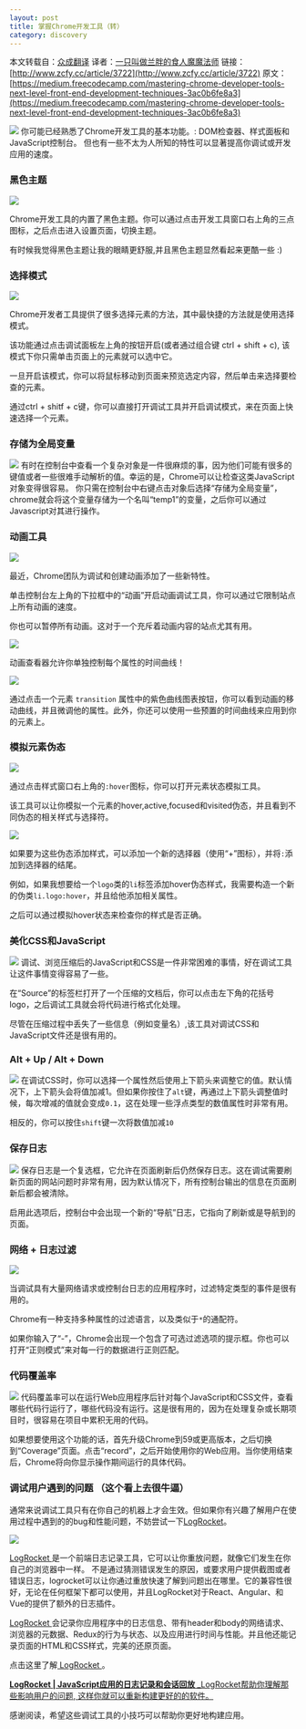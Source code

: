 ```yaml
---
layout: post
title: 掌握Chrome开发工具（转）
category: discovery
---
```



本文转载自：[众成翻译](http://www.zcfy.cc)
译者：[一只叫做兰胖的食人魔魔法师](http://www.zcfy.cc/@mirlysky)
链接：[http://www.zcfy.cc/article/3722](http://www.zcfy.cc/article/3722)
原文：[https://medium.freecodecamp.com/mastering-chrome-developer-tools-next-level-front-end-development-techniques-3ac0b6fe8a3](https://medium.freecodecamp.com/mastering-chrome-developer-tools-next-level-front-end-development-techniques-3ac0b6fe8a3)


![](http://p0.qhimg.com/t015e639b0bbff3a958.png)
你可能已经熟悉了Chrome开发工具的基本功能。: DOM检查器、样式面板和JavaScript控制台。
但也有一些不太为人所知的特性可以显著提高你调试或开发应用的速度。

### 黑色主题

![](http://p0.qhimg.com/t01e0c0ce4f8052ff3a.png)

Chrome开发工具的内置了黑色主题。你可以通过点击开发工具窗口右上角的三点图标，之后点击进入设置页面，切换主题。

有时候我觉得黑色主题让我的眼睛更舒服,并且黑色主题显然看起来更酷一些 :)

### 选择模式

![](http://p0.qhimg.com/t01836cdb4b48940789.png)

Chrome开发者工具提供了很多选择元素的方法，其中最快捷的方法就是使用选择模式。

该功能通过点击调试面板左上角的按钮开启(或者通过组合键 ctrl + shift + c), 该模式下你只需单击页面上的元素就可以选中它。

一旦开启该模式，你可以将鼠标移动到页面来预览选定内容，然后单击来选择要检查的元素。

通过ctrl + shitf + c键，你可以直接打开调试工具并开启调试模式，来在页面上快速选择一个元素。

### 存储为全局变量

![](http://p0.qhimg.com/t0174ecdccd3846a253.png)
有时在控制台中查看一个复杂对象是一件很麻烦的事，因为他们可能有很多的键值或者一些很难手动解析的值。幸运的是，Chrome可以让检查这类JavaScript对象变得很容易。
你只需在控制台中右键点击对象后选择“存储为全局变量”，chrome就会将这个变量存储为一个名叫“temp1”的变量，之后你可以通过Javascript对其进行操作。

### 动画工具

![](http://p0.qhimg.com/t019e21ccfe21a6781f.png)

最近，Chrome团队为调试和创建动画添加了一些新特性。

单击控制台左上角的下拉框中的“动画”开启动画调试工具，你可以通过它限制站点上所有动画的速度。

你也可以暂停所有动画。这对于一个充斥着动画内容的站点尤其有用。

![](http://p0.qhimg.com/t01ad7b9f1cfa43858b.png)

动画查看器允许你单独控制每个属性的时间曲线！

![](http://p0.qhimg.com/t013dca61b1c7637096.png)

通过点击一个元素 `transition` 属性中的紫色曲线图表按钮，你可以看到动画的移动曲线，并且微调他的属性。此外，你还可以使用一些预置的时间曲线来应用到你的元素上。

### 模拟元素伪态

![](http://p0.qhimg.com/t01f006dcaf6bd06128.png)

通过点击样式窗口右上角的`:hover`图标，你可以打开元素状态模拟工具。

该工具可以让你模拟一个元素的hover,active,focused和visited伪态，并且看到不同伪态的相关样式与选择符。

![](http://p0.qhimg.com/t01465fea5205ac7773.png)

如果要为这些伪态添加样式，可以添加一个新的选择器（使用“+”图标），并将`:`添加到选择器的结尾。

例如，如果我想要给一个`logo`类的`li`标签添加hover伪态样式，我需要构造一个新的伪类`li.logo:hover`，并且给他添加相关属性。

之后可以通过模拟hover状态来检查你的样式是否正确。

### 美化CSS和JavaScript

![](http://p0.qhimg.com/t015a2bfa539a762525.png)
调试、浏览压缩后的JavaScript和CSS是一件非常困难的事情，好在调试工具让这件事情变得容易了一些。

在“Source”的标签栏打开了一个压缩的文档后，你可以点击左下角的花括号logo，之后调试工具就会将代码进行格式化处理。

尽管在压缩过程中丢失了一些信息（例如变量名）,该工具对调试CSS和JavaScript文件还是很有用的。

### Alt + Up / Alt + Down

![](http://p0.qhimg.com/t01f82103523fc99d5d.png)
在调试CSS时，你可以选择一个属性然后使用上下箭头来调整它的值。默认情况下，上下箭头会将值加减1。但如果你按住了`alt`键，再通过上下箭头调整值时候，每次增减的值就会变成`0.1`，这在处理一些浮点类型的数值属性时非常有用。

相反的，你可以按住`shift`键一次将数值加减`10`

### 保存日志

![](http://p0.qhimg.com/t0146a45786e54f819a.png)
保存日志是一个复选框，它允许在页面刷新后仍然保存日志。这在调试需要刷新页面的网站问题时非常有用，因为默认情况下，所有控制台输出的信息在页面刷新后都会被清除。

启用此选项后，控制台中会出现一个新的“导航”日志，它指向了刷新或是导航到的页面。

### 网络 + 日志过滤

![](http://p0.qhimg.com/t010de8398a241db428.png)

当调试具有大量网络请求或控制台日志的应用程序时，过滤特定类型的事件是很有用的。

Chrome有一种支持多种属性的过滤语言，以及类似于`*`的通配符。

如果你输入了“-”，Chrome会出现一个包含了可选过滤选项的提示框。你也可以打开“正则模式”来对每一行的数据进行正则匹配。

### 代码覆盖率

![](http://p0.qhimg.com/t011bc6afa6958c91e9.png)
代码覆盖率可以在运行Web应用程序后针对每个JavaScript和CSS文件，查看哪些代码行运行了，哪些代码没有运行。这是很有用的，因为在处理复杂或长期项目时，很容易在项目中累积无用的代码。

如果想要使用这个功能的话，首先升级Chrome到59或更高版本，之后切换到“Coverage”页面。点击“record”，之后开始使用你的Web应用。当你使用结束后，Chrome将向你显示操作期间运行的具体代码。

### 调试用户遇到的问题 （这个看上去很牛逼）
通常来说调试工具只有在你自己的机器上才会生效。但如果你有兴趣了解用户在使用过程中遇到的的bug和性能问题，不妨尝试一下[LogRocket](https://logrocket.com)。

![](http://p0.qhimg.com/t0195d799fac8d376e0.png)

[
LogRocket ](https://logrocket.com)[](https://logrocket.com)是一个前端日志记录工具，它可以让你重放问题，就像它们发生在你自己的浏览器中一样。 不是通过猜测错误发生的原因，或要求用户提供截图或者错误日志，logrocket可以让你通过重放快速了解到问题出在哪里。它的兼容性很好，无论在任何框架下都可以使用，并且LogRocket对于React、Angular、和Vue的提供了额外的日志插件。

[
LogRocket ](https://logrocket.com)[](https://logrocket.com)会记录你应用程序中的日志信息、带有header和body的网络请求、浏览器的元数据、Redux的行为与状态、以及应用进行时间与性能。并且他还能记录页面的HTML和CSS样式，完美的还原页面。

点击这里了解[ LogRocket ](https://logrocket.com)[](https://logrocket.com)。

[**LogRocket | JavaScript应用的日志记录和会话回放**
_LogRocket帮助你理解那些影响用户的问题, 这样你就可以重新构建更好的的软件。](https://logrocket.com)[](https://logrocket.com)

感谢阅读，希望这些调试工具的小技巧可以帮助你更好地构建应用。
                

